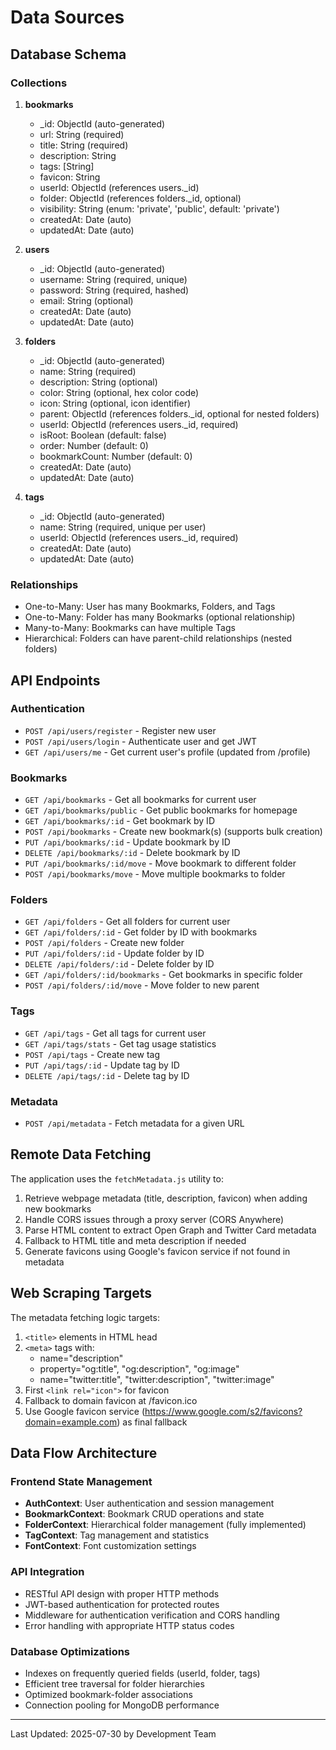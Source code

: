 # Data Sources

## Database Schema
### Collections
1. **bookmarks**
   - _id: ObjectId (auto-generated)
   - url: String (required)
   - title: String (required)
   - description: String
   - tags: [String]
   - favicon: String
   - userId: ObjectId (references users._id)
   - folder: ObjectId (references folders._id, optional)
   - visibility: String (enum: 'private', 'public', default: 'private')
   - createdAt: Date (auto)
   - updatedAt: Date (auto)

2. **users**
   - _id: ObjectId (auto-generated)
   - username: String (required, unique)
   - password: String (required, hashed)
   - email: String (optional)
   - createdAt: Date (auto)
   - updatedAt: Date (auto)

3. **folders**
   - _id: ObjectId (auto-generated)
   - name: String (required)
   - description: String (optional)
   - color: String (optional, hex color code)
   - icon: String (optional, icon identifier)
   - parent: ObjectId (references folders._id, optional for nested folders)
   - userId: ObjectId (references users._id, required)
   - isRoot: Boolean (default: false)
   - order: Number (default: 0)
   - bookmarkCount: Number (default: 0)
   - createdAt: Date (auto)
   - updatedAt: Date (auto)

4. **tags**
   - _id: ObjectId (auto-generated)
   - name: String (required, unique per user)
   - userId: ObjectId (references users._id, required)
   - createdAt: Date (auto)
   - updatedAt: Date (auto)

### Relationships
- One-to-Many: User has many Bookmarks, Folders, and Tags
- One-to-Many: Folder has many Bookmarks (optional relationship)
- Many-to-Many: Bookmarks can have multiple Tags
- Hierarchical: Folders can have parent-child relationships (nested folders)

## API Endpoints
### Authentication
- `POST /api/users/register` - Register new user
- `POST /api/users/login` - Authenticate user and get JWT
- `GET /api/users/me` - Get current user's profile (updated from /profile)

### Bookmarks
- `GET /api/bookmarks` - Get all bookmarks for current user
- `GET /api/bookmarks/public` - Get public bookmarks for homepage
- `GET /api/bookmarks/:id` - Get bookmark by ID
- `POST /api/bookmarks` - Create new bookmark(s) (supports bulk creation)
- `PUT /api/bookmarks/:id` - Update bookmark by ID
- `DELETE /api/bookmarks/:id` - Delete bookmark by ID
- `PUT /api/bookmarks/:id/move` - Move bookmark to different folder
- `POST /api/bookmarks/move` - Move multiple bookmarks to folder

### Folders
- `GET /api/folders` - Get all folders for current user
- `GET /api/folders/:id` - Get folder by ID with bookmarks
- `POST /api/folders` - Create new folder
- `PUT /api/folders/:id` - Update folder by ID
- `DELETE /api/folders/:id` - Delete folder by ID
- `GET /api/folders/:id/bookmarks` - Get bookmarks in specific folder
- `POST /api/folders/:id/move` - Move folder to new parent

### Tags
- `GET /api/tags` - Get all tags for current user
- `GET /api/tags/stats` - Get tag usage statistics
- `POST /api/tags` - Create new tag
- `PUT /api/tags/:id` - Update tag by ID
- `DELETE /api/tags/:id` - Delete tag by ID

### Metadata
- `POST /api/metadata` - Fetch metadata for a given URL

## Remote Data Fetching
The application uses the `fetchMetadata.js` utility to:
1. Retrieve webpage metadata (title, description, favicon) when adding new bookmarks
2. Handle CORS issues through a proxy server (CORS Anywhere)
3. Parse HTML content to extract Open Graph and Twitter Card metadata
4. Fallback to HTML title and meta description if needed
5. Generate favicons using Google's favicon service if not found in metadata

## Web Scraping Targets
The metadata fetching logic targets:
1. `<title>` elements in HTML head
2. `<meta>` tags with:
   - name="description"
   - property="og:title", "og:description", "og:image"
   - name="twitter:title", "twitter:description", "twitter:image"
3. First `<link rel="icon">` for favicon
4. Fallback to domain favicon at /favicon.ico
5. Use Google favicon service (https://www.google.com/s2/favicons?domain=example.com) as final fallback

## Data Flow Architecture
### Frontend State Management
- **AuthContext**: User authentication and session management
- **BookmarkContext**: Bookmark CRUD operations and state
- **FolderContext**: Hierarchical folder management (fully implemented)
- **TagContext**: Tag management and statistics
- **FontContext**: Font customization settings

### API Integration
- RESTful API design with proper HTTP methods
- JWT-based authentication for protected routes
- Middleware for authentication verification and CORS handling
- Error handling with appropriate HTTP status codes

### Database Optimizations
- Indexes on frequently queried fields (userId, folder, tags)
- Efficient tree traversal for folder hierarchies
- Optimized bookmark-folder associations
- Connection pooling for MongoDB performance

---
Last Updated: 2025-07-30 by Development Team
